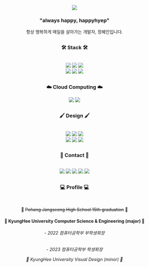 <div align="center"><img src="https://github.com/happyhyep/clone-twitter/assets/103382269/69b91e94-8c80-4272-b4d7-c1fb5ecab781" /></div>

<div align="center"><h3>"always happy, happyhyep"</h3></div>
<div align="center">항상 행복하게 매일을 살아가는 개발자, 정혜인입니다.</div>

##
<div align="center">  
 
<!-- ![Jeonghyein's GitHub stats](https://github-readme-stats.vercel.app/api?username=happyhyep&show_icons=true&theme=radical)
  <br> 
  <br>
[![Hits](https://hits.seeyoufarm.com/api/count/incr/badge.svg?url=https%3A%2F%2Fgithub.com%2Fhappyhyep&count_bg=%2350ACD7&title_bg=%2322444D&icon=iconify.svg&icon_color=%23FFFFFF&title=click+here%21&edge_flat=false)](https://hits.seeyoufarm.com)
-->

<div align="center"><h3>🛠 Stack 🛠</h3></div>
<br>
<img src="https://img.shields.io/badge/HTML5-E34F26?style=flat&logo=HTML5&logoColor=white"/>
<img src="https://img.shields.io/badge/JS-F7DF1E?style=flat&logo=JavaScript&logoColor=black"/>
<img src="https://img.shields.io/badge/React-61DAFB?style=flat&logo=React&logoColor=black"/>
<br>
<img src="https://img.shields.io/badge/Python-3776AB?style=flat&logo=Python&logoColor=white"/>
<img src="https://img.shields.io/badge/C++-00599C?style=flat&logo=C&logoColor=white"/>
<img src="https://img.shields.io/badge/Firebase-FFCA28?style=flat&logo=firebase&logoColor=black" />
  
##
<div align="center"><h3>☁️ Cloud Computing ☁️</h3></div>
<img src="https://img.shields.io/badge/Docker-2496ED?style=flat&logo=Docker&logoColor=white"/> 
<img src="https://img.shields.io/badge/Amazon AWS-232F3E?style=flat&logo=amazonaws&logoColor=white"/> 
  
##
<div align="center"><h3>🖌 Design 🖌</h3></div>
<br>
<img src="https://img.shields.io/badge/figma-F24E1E?style=flat&logo=figma&logoColor=white"/>
<img src="https://img.shields.io/badge/styledComponents-DB7093?style=flat&logo=styled-components&logoColor=white"/>
<img src="https://img.shields.io/badge/CSS3-1572B6?style=flat&logo=CSS3&logoColor=white"/>
<br>
<img src="https://img.shields.io/badge/Adobe Photoshop-31A8FF?style=flat&logo=Adobe Photoshop&logoColor=black"/>
<img src="https://img.shields.io/badge/Adobe Premiere Pro-9999FF?style=flat&logo=Adobe Premiere Pro&logoColor=black"/>
<img src="https://img.shields.io/badge/Adobe After Effects-9999FF?style=flat&logo=Adobe After Effects&logoColor=black"/>

##
<div align="center"><h3>📧 Contact 📧</h3></div>
<br>
<a href="https://www.instagram.com/happyhyep_day/" target="_blank"><img src="https://img.shields.io/badge/Instagram-E4405F?style=flat&logo=Instagram&logoColor=white"/></a>
<a href="https://www.github/happyhyep/" target="_blank"><img src="https://img.shields.io/badge/GitHub-181717?style=flat&logo=GitHub&logoColor=white"/></a>
<a href="http://khuhub.khu.ac.kr/u/2021105641" target="_blank"><img src="https://img.shields.io/badge/KhuHub-FC6D26?style=flat&logo=GitLab&logoColor=white"/></a>
<a href="mailto:jhi2359@naver.com" target="_blank"><img src="https://img.shields.io/badge/Naver-03C75A?style=flat&logo=Naver&logoColor=white"/></a>
<a href="mailto:jhi2359@gmail.com" target="_blank"><img src="https://img.shields.io/badge/Gmail-EA4335?style=flat&logo=Gmail&logoColor=white"/></a>

##
<div align="center"><h3>💻 Profile 💻</h3></div>
<br>
<p>🖤 <del>Pohang Jangseong High School 15th graduation</del> 🖤</p>
<h4>💚 <b>KyungHee University Computer Science & Engineering (major)</b> 💚</h4>
<h6> - 2022 컴퓨터공학부 부학생회장 <h6>
<p> - 2023 컴퓨터공학부 학생회장 <p>
<p>💛 <i>KyungHee University Visual Design (minor)</i> 💛</p>
